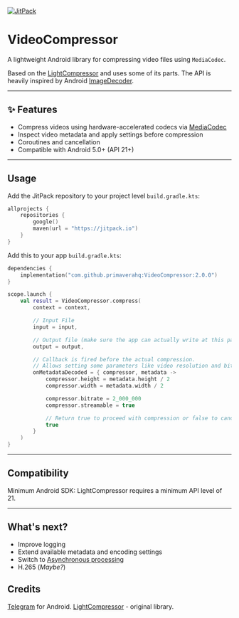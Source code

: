 [![JitPack](https://jitpack.io/v/primaverahq/VideoCompressor.svg)](https://jitpack.io/#primaverahq/VideoCompressor)

# VideoCompressor

A lightweight Android library for compressing video files using `MediaCodec`.

Based on the [LightCompressor](https://github.com/AbedElazizShe/LightCompressor) 
and uses some of its parts.
The API is heavily inspired by Android 
[ImageDecoder](https://developer.android.com/reference/android/graphics/ImageDecoder).

---

## ✨ Features

- Compress videos using hardware-accelerated codecs
  via [MediaCodec](https://developer.android.com/reference/android/media/MediaCodec)
- Inspect video metadata and apply settings before compression
- Coroutines and cancellation
- Compatible with Android 5.0+ (API 21+)

---

## Usage

Add the JitPack repository to your project level `build.gradle.kts`:

```kotlin
allprojects {
    repositories {
        google()
        maven(url = "https://jitpack.io")
    }
}
```

Add this to your app `build.gradle.kts`:

```kotlin
dependencies {
    implementation("com.github.primaverahq:VideoCompressor:2.0.0")
}
```

```kotlin
scope.launch {
    val result = VideoCompressor.compress(
        context = context,

        // Input File
        input = input,

        // Output file (make sure the app can actually write at this path)
        output = output,

        // Callback is fired before the actual compression.
        // Allows setting some parameters like video resolution and bitrate.
        onMetadataDecoded = { compressor, metadata ->
            compressor.height = metadata.height / 2
            compressor.width = metadata.width / 2

            compressor.bitrate = 2_000_000
            compressor.streamable = true

            // Return true to proceed with compression or false to cancel
            true
        }
    )
}
```

---

## Compatibility

Minimum Android SDK: LightCompressor requires a minimum API level of 21.

---

## What's next?

- Improve logging
- Extend available metadata and encoding settings
- Switch to [Asynchronous processing](https://developer.android.com/reference/android/media/MediaCodec#data-processing)
- H.265 (_Maybe?_)


## Credits

[Telegram](https://github.com/DrKLO/Telegram) for Android.
[LightCompressor](https://github.com/AbedElazizShe/LightCompressor) - original library.

